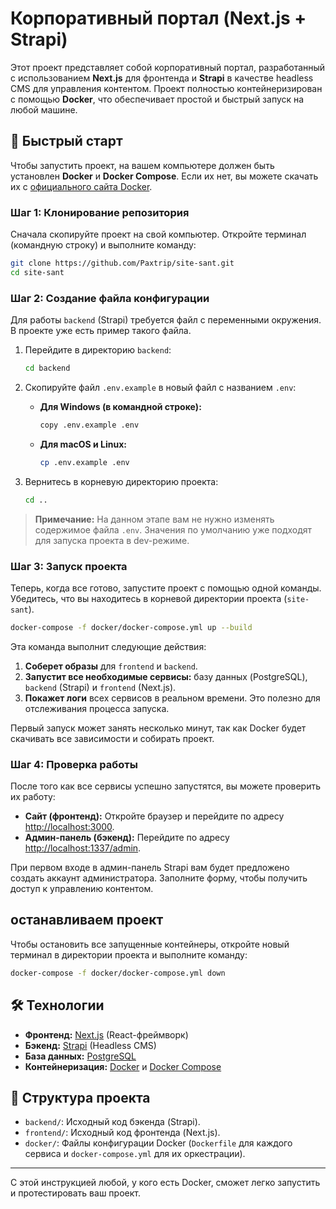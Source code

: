 # Корпоративный портал (Next.js + Strapi)

Этот проект представляет собой корпоративный портал, разработанный с использованием **Next.js** для фронтенда и **Strapi** в качестве headless CMS для управления контентом. Проект полностью контейнеризирован с помощью **Docker**, что обеспечивает простой и быстрый запуск на любой машине.

## 🚀 Быстрый старт

Чтобы запустить проект, на вашем компьютере должен быть установлен **Docker** и **Docker Compose**. Если их нет, вы можете скачать их с [официального сайта Docker](https://www.docker.com/products/docker-desktop/).

### Шаг 1: Клонирование репозитория

Сначала скопируйте проект на свой компьютер. Откройте терминал (командную строку) и выполните команду:

```bash
git clone https://github.com/Paxtrip/site-sant.git
cd site-sant
```

### Шаг 2: Создание файла конфигурации

Для работы `backend` (Strapi) требуется файл с переменными окружения. В проекте уже есть пример такого файла.

1.  Перейдите в директорию `backend`:
    ```bash
    cd backend
    ```
2.  Скопируйте файл `.env.example` в новый файл с названием `.env`:

    -   **Для Windows (в командной строке):**
        ```bash
        copy .env.example .env
        ```
    -   **Для macOS и Linux:**
        ```bash
        cp .env.example .env
        ```
3.  Вернитесь в корневую директорию проекта:
    ```bash
    cd ..
    ```

> **Примечание:** На данном этапе вам не нужно изменять содержимое файла `.env`. Значения по умолчанию уже подходят для запуска проекта в dev-режиме.

### Шаг 3: Запуск проекта

Теперь, когда все готово, запустите проект с помощью одной команды. Убедитесь, что вы находитесь в корневой директории проекта (`site-sant`).

```bash
docker-compose -f docker/docker-compose.yml up --build
```

Эта команда выполнит следующие действия:

1.  **Соберет образы** для `frontend` и `backend`.
2.  **Запустит все необходимые сервисы:** базу данных (PostgreSQL), `backend` (Strapi) и `frontend` (Next.js).
3.  **Покажет логи** всех сервисов в реальном времени. Это полезно для отслеживания процесса запуска.

Первый запуск может занять несколько минут, так как Docker будет скачивать все зависимости и собирать проект.

### Шаг 4: Проверка работы

После того как все сервисы успешно запустятся, вы можете проверить их работу:

-   **Сайт (фронтенд):** Откройте браузер и перейдите по адресу [http://localhost:3000](http://localhost:3000).
-   **Админ-панель (бэкенд):** Перейдите по адресу [http://localhost:1337/admin](http://localhost:1337/admin).

При первом входе в админ-панель Strapi вам будет предложено создать аккаунт администратора. Заполните форму, чтобы получить доступ к управлению контентом.

##  останавливаем проект

Чтобы остановить все запущенные контейнеры, откройте новый терминал в директории проекта и выполните команду:

```bash
docker-compose -f docker/docker-compose.yml down
```

## 🛠️ Технологии

-   **Фронтенд:** [Next.js](https://nextjs.org/) (React-фреймворк)
-   **Бэкенд:** [Strapi](https://strapi.io/) (Headless CMS)
-   **База данных:** [PostgreSQL](https://www.postgresql.org/)
-   **Контейнеризация:** [Docker](https://www.docker.com/) и [Docker Compose](https://docs.docker.com/compose/)

## 📂 Структура проекта

-   `backend/`: Исходный код бэкенда (Strapi).
-   `frontend/`: Исходный код фронтенда (Next.js).
-   `docker/`: Файлы конфигурации Docker (`Dockerfile` для каждого сервиса и `docker-compose.yml` для их оркестрации).

---

С этой инструкцией любой, у кого есть Docker, сможет легко запустить и протестировать ваш проект.
